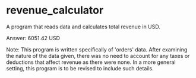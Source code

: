 # revenue_calculator
A program that reads data and calculates total revenue in USD. 

Answer: 6051.42 USD

Note: This program is written specifically of 'orders' data. After examining the nature of the data given, there was no need to account for any taxes or deductions that affect revenue as there were none. In a more general setting, this program is to be revised to include such details. 
